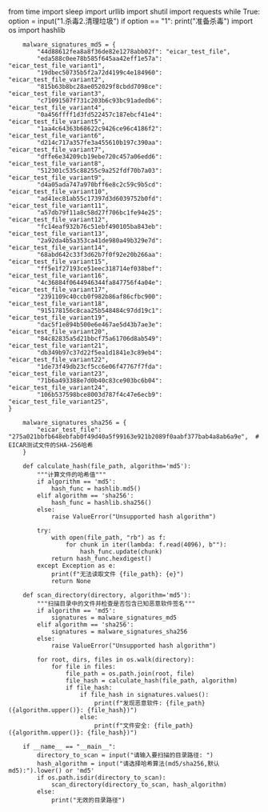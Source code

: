 from time import sleep
import urllib
import shutil
import requests
while True:
    option = input("1.杀毒2.清理垃圾")
    if option == "1":
        print("准备杀毒")
        import os
        import hashlib
        
        malware_signatures_md5 = {
            "44d88612fea8a8f36de82e1278abb02f": "eicar_test_file",
            "eda588c0ee78b585f645aa42eff1e57a": "eicar_test_file_variant1",
            "19dbec50735b5f2a72d4199c4e184960": "eicar_test_file_variant2",
            "815b63b8bc28ae052029f8cbdd7098ce": "eicar_test_file_variant3",
            "c71091507f731c203b6c93bc91adedb6": "eicar_test_file_variant4",
            "0a456ffff1d3fd522457c187ebcf41e4": "eicar_test_file_variant5",
            "1aa4c64363b68622c9426ce96c4186f2": "eicar_test_file_variant6",
            "d214c717a357fe3a455610b197c390aa": "eicar_test_file_variant7",
            "dffe6e34209cb19ebe720c457a06edd6": "eicar_test_file_variant8",
            "512301c535c88255c9a252fdf70b7a03": "eicar_test_file_variant9",
            "d4a05ada747a970bff6e8c2c59c9b5cd": "eicar_test_file_variant10",
            "ad41ec81ab55c17397d3d6039752b0fd": "eicar_test_file_variant11",
            "a57db79f11a8c58d27f706bc1fe94e25": "eicar_test_file_variant12",
            "fc14eaf932b76c51ebf490105ba843eb": "eicar_test_file_variant13",
            "2a92da4b5a353ca41de980a49b329e7d": "eicar_test_file_variant14",
            "68abd642c33f3d62b7f0f92e20b266aa": "eicar_test_file_variant15",
            "ff5e1f27193ce51eec318714ef038bef": "eicar_test_file_variant16",
            "4c36884f0644946344fa847756f4a04e": "eicar_test_file_variant17",
            "2391109c40ccb0f982b86af86cfbc900": "eicar_test_file_variant18",
            "915178156c8caa25b548484c97dd19c1": "eicar_test_file_variant19",
            "dac5f1e894b500e6e467ae5d43b7ae3e": "eicar_test_file_variant20",
            "84c82835a5d21bbcf75a61706d8ab549": "eicar_test_file_variant21",
            "db349b97c37d22f5ea1d1841e3c89eb4": "eicar_test_file_variant22",
            "1de73f49db23cf5cc6e06f47767f7fda": "eicar_test_file_variant23",
            "71b6a493388e7d0b40c83ce903bc6b04": "eicar_test_file_variant24",
            "106b537598bce8003d787f4c47e6ecb9": "eicar_test_file_variant25",
    }
        
        malware_signatures_sha256 = {
            "eicar_test_file": "275a021bbfb648ebfab0f49d40a5f99163e921b2089f0aabf377bab4a8ab6a9e",  # EICAR测试文件的SHA-256哈希
        }
        
        def calculate_hash(file_path, algorithm='md5'):
            """计算文件的哈希值"""
            if algorithm == 'md5':
                hash_func = hashlib.md5()
            elif algorithm == 'sha256':
                hash_func = hashlib.sha256()
            else:
                raise ValueError("Unsupported hash algorithm")
        
            try:
                with open(file_path, "rb") as f:
                    for chunk in iter(lambda: f.read(4096), b""):
                        hash_func.update(chunk)
                return hash_func.hexdigest()
            except Exception as e:
                print(f"无法读取文件 {file_path}: {e}")
                return None
        
        def scan_directory(directory, algorithm='md5'):
            """扫描目录中的文件并检查是否包含已知恶意软件签名"""
            if algorithm == 'md5':
                signatures = malware_signatures_md5
            elif algorithm == 'sha256':
                signatures = malware_signatures_sha256
            else:
                raise ValueError("Unsupported hash algorithm")
        
            for root, dirs, files in os.walk(directory):
                for file in files:
                    file_path = os.path.join(root, file)
                    file_hash = calculate_hash(file_path, algorithm)
                    if file_hash:
                        if file_hash in signatures.values():
                            print(f"发现恶意软件: {file_path} ({algorithm.upper()}: {file_hash})")
                        else:
                            print(f"文件安全: {file_path} ({algorithm.upper()}: {file_hash})")
        
        if __name__ == "__main__":
            directory_to_scan = input("请输入要扫描的目录路径: ")
            hash_algorithm = input("请选择哈希算法(md5/sha256,默认md5):").lower() or 'md5'
            if os.path.isdir(directory_to_scan):
                scan_directory(directory_to_scan, hash_algorithm)
            else:
                print("无效的目录路径")
        
    
